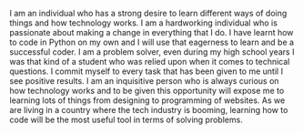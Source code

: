 I am an individual who has a strong desire to learn different ways of doing things and how technology works. I am a hardworking individual who is passionate about making a change in everything that I do. I have learnt how to code in Python on my own and I will use that eagerness to learn and be a successful coder. I am a problem solver, even during my high school years I was that kind of a student who was relied upon when it comes to technical questions. I commit myself to every task that has been given to me until I see positive results. I am an inquisitive person who is always curious on how technology works and to be given this opportunity will expose me to learning lots of things from designing to programming of websites.  As we are living in a country where the tech industry is booming, learning how to code will be the most useful tool in terms of solving problems.
